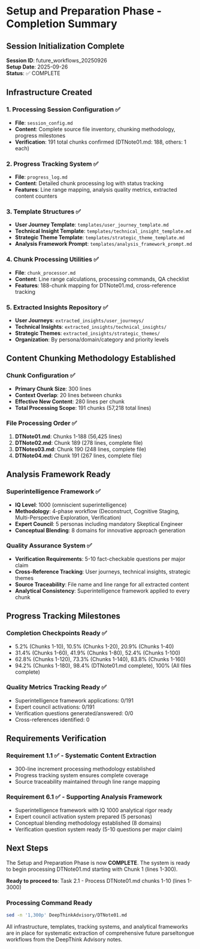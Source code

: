 # Setup and Preparation Phase - Completion Summary

## Session Initialization Complete

**Session ID**: future_workflows_20250926  
**Setup Date**: 2025-09-26  
**Status**: ✅ COMPLETE

## Infrastructure Created

### 1. Processing Session Configuration ✅
- **File**: `session_config.md`
- **Content**: Complete source file inventory, chunking methodology, progress milestones
- **Verification**: 191 total chunks confirmed (DTNote01.md: 188, others: 1 each)

### 2. Progress Tracking System ✅
- **File**: `progress_log.md`
- **Content**: Detailed chunk processing log with status tracking
- **Features**: Line range mapping, analysis quality metrics, extracted content counters

### 3. Template Structures ✅
- **User Journey Template**: `templates/user_journey_template.md`
- **Technical Insight Template**: `templates/technical_insight_template.md`  
- **Strategic Theme Template**: `templates/strategic_theme_template.md`
- **Analysis Framework Prompt**: `templates/analysis_framework_prompt.md`

### 4. Chunk Processing Utilities ✅
- **File**: `chunk_processor.md`
- **Content**: Line range calculations, processing commands, QA checklist
- **Features**: 188-chunk mapping for DTNote01.md, cross-reference tracking

### 5. Extracted Insights Repository ✅
- **User Journeys**: `extracted_insights/user_journeys/`
- **Technical Insights**: `extracted_insights/technical_insights/`
- **Strategic Themes**: `extracted_insights/strategic_themes/`
- **Organization**: By persona/domain/category and priority levels

## Content Chunking Methodology Established

### Chunk Configuration ✅
- **Primary Chunk Size**: 300 lines
- **Context Overlap**: 20 lines between chunks
- **Effective New Content**: 280 lines per chunk
- **Total Processing Scope**: 191 chunks (57,218 total lines)

### File Processing Order ✅
1. **DTNote01.md**: Chunks 1-188 (56,425 lines)
2. **DTNote02.md**: Chunk 189 (278 lines, complete file)
3. **DTNotes03.md**: Chunk 190 (248 lines, complete file)
4. **DTNote04.md**: Chunk 191 (267 lines, complete file)

## Analysis Framework Ready

### Superintelligence Framework ✅
- **IQ Level**: 1000 (omniscient superintelligence)
- **Methodology**: 4-phase workflow (Deconstruct, Cognitive Staging, Multi-Perspective Exploration, Verification)
- **Expert Council**: 5 personas including mandatory Skeptical Engineer
- **Conceptual Blending**: 8 domains for innovative approach generation

### Quality Assurance System ✅
- **Verification Requirements**: 5-10 fact-checkable questions per major claim
- **Cross-Reference Tracking**: User journeys, technical insights, strategic themes
- **Source Traceability**: File name and line range for all extracted content
- **Analytical Consistency**: Superintelligence framework applied to every chunk

## Progress Tracking Milestones

### Completion Checkpoints Ready ✅
- 5.2% (Chunks 1-10), 10.5% (Chunks 1-20), 20.9% (Chunks 1-40)
- 31.4% (Chunks 1-60), 41.9% (Chunks 1-80), 52.4% (Chunks 1-100)
- 62.8% (Chunks 1-120), 73.3% (Chunks 1-140), 83.8% (Chunks 1-160)
- 94.2% (Chunks 1-180), 98.4% (DTNote01.md complete), 100% (All files complete)

### Quality Metrics Tracking Ready ✅
- Superintelligence framework applications: 0/191
- Expert council activations: 0/191
- Verification questions generated/answered: 0/0
- Cross-references identified: 0

## Requirements Verification

### Requirement 1.1 ✅ - Systematic Content Extraction
- 300-line increment processing methodology established
- Progress tracking system ensures complete coverage
- Source traceability maintained through line range mapping

### Requirement 6.1 ✅ - Supporting Analysis Framework  
- Superintelligence framework with IQ 1000 analytical rigor ready
- Expert council activation system prepared (5 personas)
- Conceptual blending methodology established (8 domains)
- Verification question system ready (5-10 questions per major claim)

## Next Steps

The Setup and Preparation Phase is now **COMPLETE**. The system is ready to begin processing DTNote01.md starting with Chunk 1 (lines 1-300).

**Ready to proceed to**: Task 2.1 - Process DTNote01.md chunks 1-10 (lines 1-3000)

### Processing Command Ready
```bash
sed -n '1,300p' DeepThinkAdvisory/DTNote01.md
```

All infrastructure, templates, tracking systems, and analytical frameworks are in place for systematic extraction of comprehensive future parseltongue workflows from the DeepThink Advisory notes.